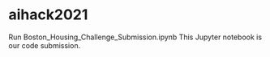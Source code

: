# aihack2021

Run Boston_Housing_Challenge_Submission.ipynb
This Jupyter notebook is our code submission.
